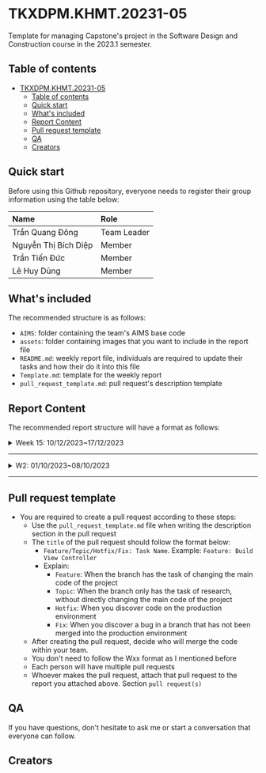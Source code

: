 # TKXDPM.KHMT.20231-05
Template for managing Capstone's project in the Software Design and Construction course in the 2023.1 semester.

## Table of contents

- [TKXDPM.KHMT.20231-05](#tkxdpmvn20231-01)
  - [Table of contents](#table-of-contents)
  - [Quick start](#quick-start)
  - [What's included](#whats-included)
  - [Report Content](#report-content)
  - [Pull request template](#pull-request-template)
  - [QA](#qa)
  - [Creators](#creators)

## Quick start

Before using this Github repository, everyone needs to register their group information using the table below:

| Name                 | Role        |
| :-------------       | :---------- |
| Trần Quang Đông      | Team Leader |
| Nguyễn Thị Bích Diệp | Member      |
| Trần Tiến Đức        | Member      |
| Lê Huy Dũng          | Member      |
## What's included

The recommended structure is as follows:

- `AIMS`: folder containing the team's AIMS base code
- `assets`: folder containing images that you want to include in the report file
- `README.md`: weekly report file, individuals are required to update their tasks and how their do it into this file
- `Template.md`: template for the weekly report
- `pull_request_template.md`: pull request's description template

## Report Content

The recommended report structure will have a format as follows:

<details>
  <summary>Week 15: 10/12/2023~17/12/2023 </summary>
<br>
<details>
<summary>Trần Quang Đông</summary>
<br>

- Assigned tasks:
  - Task: Đánh giá SOLID cho package controller
  - Task 2
  - ...

- Implementation details:
  - Pull Request(s):
  - Specific implementation details:
    - Đánh giá package controller:
    - Tuân thủ một số nguyên tắc trong SOLID, (chủ yếu là SRP)
    - Có thể cải thiện bằng cách tách nhỏ một số function, do có một số function đang hoạt động quá nhiều chức năng
    - Một số lớp phụ thuộc quá nhiều vào lớp bên ngoài, cần giảm bớt sự phụ thuộc

</details>

<details>
<summary>Team Member 2</summary>
<br>

- Assigned tasks:
  - Task 1
  - Task 2
  - ...

- Implementation details:
  - Pull Request(s): [Attach links to your pull requests here. You can attach multiple pull requests]()
  - Specific implementation details:
    - Describe specific in detail what you did last week
    - You can attach images if you want

</details>



</details>

---

<details>
  <summary>W2: 01/10/2023~08/10/2023 </summary>
<br>
<details>
<summary>Team Member 1</summary>
<br>

- Assigned tasks:
  - Task 1
  - Task 2
  - ...

- Implementation details:
  - Pull Request(s): [Attach links to your pull requests here. You can attach multiple pull requests]()
  - Specific implementation details:
    - Describe specific in detail what you did last week
    - You can attach images if you want

</details>

<details>
<summary>Team Member 2</summary>
<br>

- Assigned tasks:
  - Task 1
  - Task 2
  - ...

- Implementation details:
  - Pull Request(s): [Attach links to your pull requests here. You can attach multiple pull requests]()
  - Specific implementation details:
    - Describe specific in detail what you did last week
    - You can attach images if you want

</details>

</details>

---

## Pull request template

- You are required to create a pull request according to these steps:
  - Use the `pull_request_template.md` file when writing the description section in the pull request
  - The `title` of the pull request should follow the format below:
    - `Feature/Topic/Hotfix/Fix: Task Name`. Example: `Feature: Build View Controller`
    - Explain:
      - `Feature`: When the branch has the task of changing the main code of the project
      - `Topic`: When the branch only has the task of research, without directly changing the main code of the project
      - `Hotfix`: When you discover code on the production environment
      - `Fix`: When you discover a bug in a branch that has not been merged into the production environment
  - After creating the pull request, decide who will merge the code within your team.
  - You don't need to follow the Wxx format as I mentioned before
  - Each person will have multiple pull requests
  - Whoever makes the pull request, attach that pull request to the report you attached above. Section `pull request(s)`

## QA

If you have questions, don't hesitate to ask me or start a conversation that everyone can follow.
## Creators
